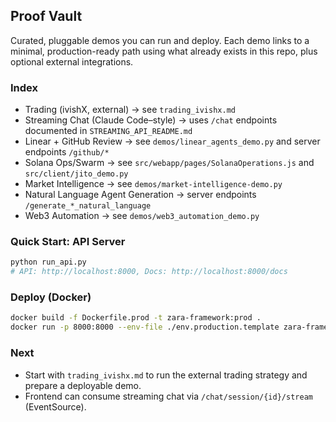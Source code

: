 ## Proof Vault

Curated, pluggable demos you can run and deploy. Each demo links to a minimal, production-ready path using what already exists in this repo, plus optional external integrations.

### Index
- Trading (ivishX, external) → see `trading_ivishx.md`
- Streaming Chat (Claude Code–style) → uses `/chat` endpoints documented in `STREAMING_API_README.md`
- Linear + GitHub Review → see `demos/linear_agents_demo.py` and server endpoints `/github/*`
- Solana Ops/Swarm → see `src/webapp/pages/SolanaOperations.js` and `src/client/jito_demo.py`
- Market Intelligence → see `demos/market-intelligence-demo.py`
- Natural Language Agent Generation → server endpoints `/generate_*_natural_language`
- Web3 Automation → see `demos/web3_automation_demo.py`

### Quick Start: API Server
```bash
python run_api.py
# API: http://localhost:8000, Docs: http://localhost:8000/docs
```

### Deploy (Docker)
```bash
docker build -f Dockerfile.prod -t zara-framework:prod .
docker run -p 8000:8000 --env-file ./env.production.template zara-framework:prod
```

### Next
- Start with `trading_ivishx.md` to run the external trading strategy and prepare a deployable demo.
- Frontend can consume streaming chat via `/chat/session/{id}/stream` (EventSource).






